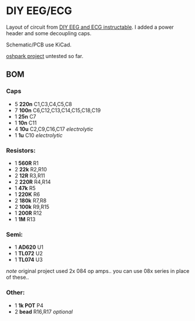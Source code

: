 # DIY EEG/ECG

Layout of circuit from [DIY EEG and ECG instructable](http://www.instructables.com/id/DIY-EEG-and-ECG-Circuit/).
I added a power header and some decoupling caps.

Schematic/PCB use KiCad.

[oshpark project](https://oshpark.com/projects/CZ6dmHz6) untested so far.

## BOM

### Caps

* 5 **220n**                     C1,C3,C4,C5,C8
* 7 **100n**                     C6,C12,C13,C14,C15,C18,C19
* 1 **25n**                      C7
* 1 **10n**                      C11
* 4 **10u**                      C2,C9,C16,C17 *electrolytic*
* 1 **1u**                       C10 *electrolytic*


### Resistors:

* 1 **560R**                     R1
* 2 **22k**                      R2,R10
* 2 **12R**                      R3,R11
* 2 **220R**                     R4,R14
* 1 **47k**                      R5
* 1 **220K**                     R6
* 2 **180k**                     R7,R8
* 2 **100k**                     R9,R15
* 1 **200R**                     R12
* 1 **1M**                       R13


### Semi:

* 1 **AD620**                    U1
* 1 **TL072**                    U2
* 1 **TL074**                    U3

*note* original project used 2x 084 op amps.. you can use 08x series in place of these..

### Other:

* 1 **1k POT**                   P4
* 2 **bead**                     R16,R17  *optional*

